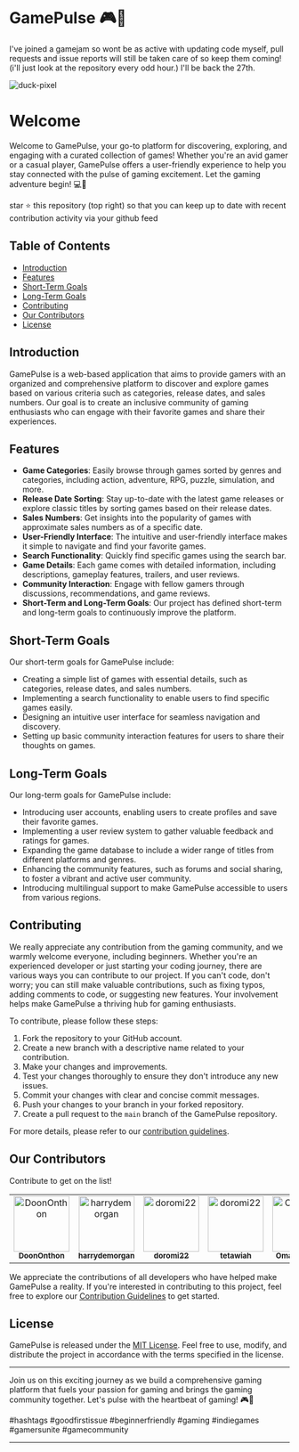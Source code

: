 # GamePulse 🎮🚀

I've joined a gamejam so wont be as active with updating code myself, pull requests and issue reports will still be taken care of so keep them coming!
(i'll just look at the repository every odd hour.)
I'll be back the 27th.

![duck-pixel](https://github.com/DoonOnthon/GamePulse/assets/73943064/705ba326-116c-4d1b-87f6-88014dcb7eaf)

# Welcome
Welcome to GamePulse, your go-to platform for discovering, exploring, and engaging with a curated collection of games! Whether you're an avid gamer or a casual player, GamePulse offers a user-friendly experience to help you stay connected with the pulse of gaming excitement. Let the gaming adventure begin! 💻🎉

star ⭐ this repository (top right) so that you can keep up to date with recent contribution activity via your github feed

## Table of Contents
- [Introduction](#introduction)
- [Features](#features)
- [Short-Term Goals](#short-term-goals)
- [Long-Term Goals](#long-term-goals)
- [Contributing](#contributing)
- [Our Contributors](#our-contributors)
- [License](#license)

## Introduction

GamePulse is a web-based application that aims to provide gamers with an organized and comprehensive platform to discover and explore games based on various criteria such as categories, release dates, and sales numbers. Our goal is to create an inclusive community of gaming enthusiasts who can engage with their favorite games and share their experiences.

## Features

- **Game Categories**: Easily browse through games sorted by genres and categories, including action, adventure, RPG, puzzle, simulation, and more.
- **Release Date Sorting**: Stay up-to-date with the latest game releases or explore classic titles by sorting games based on their release dates.
- **Sales Numbers**: Get insights into the popularity of games with approximate sales numbers as of a specific date.
- **User-Friendly Interface**: The intuitive and user-friendly interface makes it simple to navigate and find your favorite games.
- **Search Functionality**: Quickly find specific games using the search bar.
- **Game Details**: Each game comes with detailed information, including descriptions, gameplay features, trailers, and user reviews.
- **Community Interaction**: Engage with fellow gamers through discussions, recommendations, and game reviews.
- **Short-Term and Long-Term Goals**: Our project has defined short-term and long-term goals to continuously improve the platform.

## Short-Term Goals

Our short-term goals for GamePulse include:
- Creating a simple list of games with essential details, such as categories, release dates, and sales numbers.
- Implementing a search functionality to enable users to find specific games easily.
- Designing an intuitive user interface for seamless navigation and discovery.
- Setting up basic community interaction features for users to share their thoughts on games.

## Long-Term Goals

Our long-term goals for GamePulse include:
- Introducing user accounts, enabling users to create profiles and save their favorite games.
- Implementing a user review system to gather valuable feedback and ratings for games.
- Expanding the game database to include a wider range of titles from different platforms and genres.
- Enhancing the community features, such as forums and social sharing, to foster a vibrant and active user community.
- Introducing multilingual support to make GamePulse accessible to users from various regions.

## Contributing 

We really appreciate any contribution from the gaming community, and we warmly welcome everyone, including beginners. Whether you're an experienced developer or just starting your coding journey, there are various ways you can contribute to our project. If you can't code, don't worry; you can still make valuable contributions, such as fixing typos, adding comments to code, or suggesting new features. Your involvement helps make GamePulse a thriving hub for gaming enthusiasts.

To contribute, please follow these steps:

1. Fork the repository to your GitHub account.
2. Create a new branch with a descriptive name related to your contribution.
3. Make your changes and improvements.
4. Test your changes thoroughly to ensure they don't introduce any new issues.
5. Commit your changes with clear and concise commit messages.
6. Push your changes to your branch in your forked repository.
7. Create a pull request to the `main` branch of the GamePulse repository.

For more details, please refer to our [contribution guidelines](CONTRIBUTING.md).

## Our Contributors
Contribute to get on the list!

<table>
  <tbody>
    <tr>
      <td align="center" valign="top" width="14.28%">
        <a href="https://github.com/DoonOnthon">
          <img src="https://github.com/DoonOnthon.png" width="100px;" alt="DoonOnthon"/><br />
          <sub><b>DoonOnthon</b></sub>
        </a>
        <br />
        <td align="center" valign="top" width="14.28%">
        <a href="https://github.com/harrydemorgan">
          <img src="https://github.com/harrydemorgan.png" width="100px;" alt="harrydemorgan"/><br />
          <sub><b>harrydemorgan</b></sub>
        </a>
        <br />
      </td>
      <td align="center" valign="top" width="14.28%">
        <a href="https://github.com/doromi22">
          <img src="https://github.com/doromi22.png" width="100px;" alt="doromi22"/><br />
          <sub><b>doromi22</b></sub>
        </a>
        <br />
      </td>
            <td align="center" valign="top" width="14.28%">
        <a href="https://github.com/tetawiah">
          <img src="https://github.com/tetawiah.png" width="100px;" alt="doromi22"/><br />
          <sub><b>tetawiah</b></sub>
        </a>
        <br />
      </td>
      <td align="center" valign="top" width="14.28%">
        <a href="https://github.com/Omanshu209">
          <img src="https://github.com/Omanshu209.png" width="100px;" alt="Omanshu209"/><br />
          <sub><b>Omanshu209</b></sub>
        </a>
        <br />
      </td>
      <td align="center" valign="top" width="14.28%">
        <a href="https://github.com/Legen32">
          <img src="https://github.com/Legen32.png" width="100px;" alt="Legen32"/><br />
          <sub><b>Legen32</b></sub>
        </a>
        <br />
      </td>
      <td align="center" valign="top" width="14.28%">
        <a href="https://github.com/LilMaddy">
          <img src="https://github.com/LilMaddy.png" width="100px;" alt="LilMaddy"/><br />
          <sub><b>LilMaddy</b></sub>
        </a>
        <br />
      </td>
      <!-- Add more <td> elements for other contributors if needed -->
    </tr>
    <!-- Add more <tr> elements for additional rows if needed -->
  </tbody>
</table>


  
We appreciate the contributions of all developers who have helped make GamePulse a reality. If you're interested in contributing to this project, feel free to explore our [Contribution Guidelines](CONTRIBUTING.md) to get started.

## License

GamePulse is released under the [MIT License](LICENSE). Feel free to use, modify, and distribute the project in accordance with the terms specified in the license.

---

Join us on this exciting journey as we build a comprehensive gaming platform that fuels your passion for gaming and brings the gaming community together. Let's pulse with the heartbeat of gaming! 🎮🚀

#hashtags #goodfirstissue #beginnerfriendly #gaming #indiegames #gamersunite #gamecommunity

---
